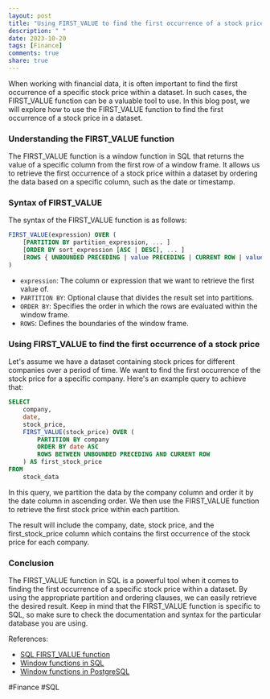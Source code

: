 ```yaml
---
layout: post
title: "Using FIRST_VALUE to find the first occurrence of a stock price in a dataset"
description: " "
date: 2023-10-20
tags: [Finance]
comments: true
share: true
---
```


When working with financial data, it is often important to find the first occurrence of a specific stock price within a dataset. In such cases, the FIRST_VALUE function can be a valuable tool to use. In this blog post, we will explore how to use the FIRST_VALUE function to find the first occurrence of a stock price in a dataset.

### Understanding the FIRST_VALUE function

The FIRST_VALUE function is a window function in SQL that returns the value of a specific column from the first row of a window frame. It allows us to retrieve the first occurrence of a stock price within a dataset by ordering the data based on a specific column, such as the date or timestamp.

### Syntax of FIRST_VALUE

The syntax of the FIRST_VALUE function is as follows:

```sql
FIRST_VALUE(expression) OVER (
    [PARTITION BY partition_expression, ... ]
    [ORDER BY sort_expression [ASC | DESC], ... ]
    [ROWS { UNBOUNDED PRECEDING | value PRECEDING | CURRENT ROW | value FOLLOWING | UNBOUNDED FOLLOWING }]
)
```

- `expression`: The column or expression that we want to retrieve the first value of.
- `PARTITION BY`: Optional clause that divides the result set into partitions.
- `ORDER BY`: Specifies the order in which the rows are evaluated within the window frame.
- `ROWS`: Defines the boundaries of the window frame.

### Using FIRST_VALUE to find the first occurrence of a stock price

Let's assume we have a dataset containing stock prices for different companies over a period of time. We want to find the first occurrence of the stock price for a specific company. Here's an example query to achieve that:

```sql
SELECT 
    company,
    date,
    stock_price,
    FIRST_VALUE(stock_price) OVER (
        PARTITION BY company 
        ORDER BY date ASC 
        ROWS BETWEEN UNBOUNDED PRECEDING AND CURRENT ROW
    ) AS first_stock_price
FROM
    stock_data
```

In this query, we partition the data by the company column and order it by the date column in ascending order. We then use the FIRST_VALUE function to retrieve the first stock price within each partition.

The result will include the company, date, stock price, and the first_stock_price column which contains the first occurrence of the stock price for each company.

### Conclusion

The FIRST_VALUE function in SQL is a powerful tool when it comes to finding the first occurrence of a specific stock price within a dataset. By using the appropriate partition and ordering clauses, we can easily retrieve the desired result. Keep in mind that the FIRST_VALUE function is specific to SQL, so make sure to check the documentation and syntax for the particular database you are using.

References:
- [SQL FIRST_VALUE function](https://www.sqlservertutorial.net/sql-server-window-functions/sql-server-first_value-function/)
- [Window functions in SQL](https://www.sqlshack.com/window-functions-in-sql/)
- [Window functions in PostgreSQL](https://www.postgresql.org/docs/13/tutorial-window.html)

#Finance #SQL